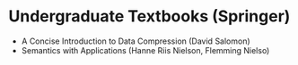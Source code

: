# Undergraduate Textbooks (Springer)

- A Concise Introduction to Data Compression (David Salomon)
- Semantics with Applications (Hanne Riis Nielson, Flemming Nielso)

